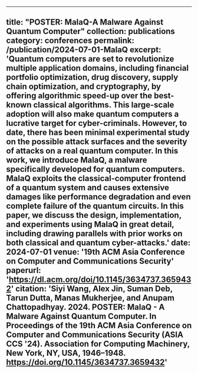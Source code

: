 ------
title: "POSTER: MalaQ-A Malware Against Quantum Computer"
collection: publications
category: conferences
permalink: /publication/2024-07-01-MalaQ
excerpt: 'Quantum computers are set to revolutionize multiple application domains, including financial portfolio optimization, drug discovery, supply chain optimization, and cryptography, by offering algorithmic speed-up over the best-known classical algorithms. This large-scale adoption will also make quantum computers a lucrative target for cyber-criminals. However, to date, there has been minimal experimental study on the possible attack surfaces and the severity of attacks on a real quantum computer. In this work, we introduce MalaQ, a malware specifically developed for quantum computers. MalaQ exploits the classical-computer frontend of a quantum system and causes extensive damages like performance degradation and even complete failure of the quantum circuits. In this paper, we discuss the design, implementation, and experiments using MalaQ in great detail, including drawing parallels with prior works on both classical and quantum cyber-attacks.'
date: 2024-07-01
venue: '19th ACM Asia Conference on Computer and Communications Security'
paperurl: 'https://dl.acm.org/doi/10.1145/3634737.3659432'
citation: 'Siyi Wang, Alex Jin, Suman Deb, Tarun Dutta, Manas Mukherjee, and Anupam Chattopadhyay. 2024. POSTER: MalaQ - A Malware Against Quantum Computer. In Proceedings of the 19th ACM Asia Conference on Computer and Communications Security (ASIA CCS '24). Association for Computing Machinery, New York, NY, USA, 1946–1948. https://doi.org/10.1145/3634737.3659432'
------
